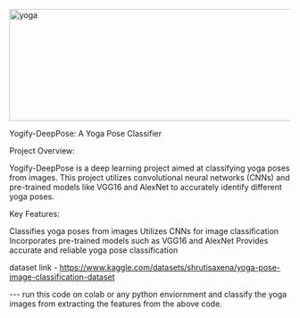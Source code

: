 <img src="https://github.com/Ashlrgs/Yogify-DeepPose--A_Yoga_Pose_Classifier/raw/main/yoga.jpg" alt="yoga" width="850" height="200">


Yogify-DeepPose: A Yoga Pose Classifier


Project Overview:

Yogify-DeepPose is a deep learning project aimed at classifying yoga poses from images. This project utilizes convolutional neural networks (CNNs) and pre-trained models like VGG16 and AlexNet to accurately identify different yoga poses.

Key Features:

Classifies yoga poses from images
Utilizes CNNs for image classification
Incorporates pre-trained models such as VGG16 and AlexNet
Provides accurate and reliable yoga pose classification

dataset link - https://www.kaggle.com/datasets/shrutisaxena/yoga-pose-image-classification-dataset


--- run this code on colab or any python enviornment and classify the yoga images from extracting the features from the above code.







